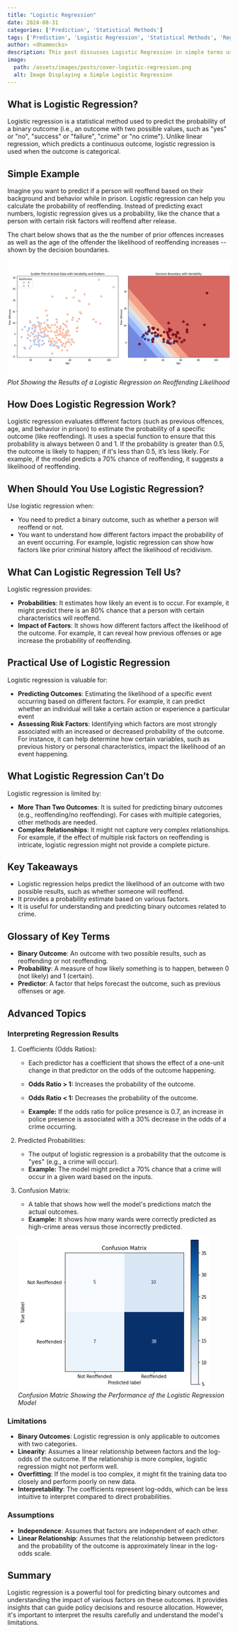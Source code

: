```yaml
---
title: "Logistic Regression"
date: 2024-08-31
categories: ['Prediction', 'Statistical Methods']
tags: ['Prediction', 'Logistic Regression', 'Statistical Methods', 'Regression Modelling']
author: <dhammocks>
description: This post discusses Logistic Regression in simple terms using accessible language for all.
image:
  path: /assets/images/posts/cover-logistic-regression.png
  alt: Image Displaying a Simple Logistic Regression
---
```


## What is Logistic Regression?

Logistic regression is a statistical method used to predict the probability of a binary outcome (i.e., an outcome with two possible values, such as "yes" or "no", "success" or "failure", "crime" or "no crime"). Unlike linear regression, which predicts a continuous outcome, logistic regression is used when the outcome is categorical.


## Simple Example

Imagine you want to predict if a person will reoffend based on their background and behavior while in prison. Logistic regression can help you calculate the probability of reoffending. Instead of predicting exact numbers, logistic regression gives us a probability, like the chance that a person with certain risk factors will reoffend after release.

The chart below shows that as the the number of prior offences increases as well as the age of the offender the likelihood of reoffending increases -- shown by the decision boundaries.

![img-description](/assets/images/posts/cover-logistic-regression.png)
_Plot Showing the Results of a Logistic Regression on Reoffending Likelihood_


## How Does Logistic Regression Work?

Logistic regression evaluates different factors (such as previous offences, age, and behavior in prison) to estimate the probability of a specific outcome (like reoffending). It uses a special function to ensure that this probability is always between 0 and 1. If the probability is greater than 0.5, the outcome is likely to happen; if it's less than 0.5, it’s less likely. For example, if the model predicts a 70% chance of reoffending, it suggests a likelihood of reoffending.


## When Should You Use Logistic Regression?

Use logistic regression when:
- You need to predict a binary outcome, such as whether a person will reoffend or not.
- You want to understand how different factors impact the probability of an event occurring. For example, logistic regression can show how factors like prior criminal history affect the likelihood of recidivism.


## What Can Logistic Regression Tell Us?

Logistic regression provides:
- **Probabilities**: It estimates how likely an event is to occur. For example, it might predict there is an 80% chance that a person with certain characteristics will reoffend.
- **Impact of Factors**: It shows how different factors affect the likelihood of the outcome. For example, it can reveal how previous offenses or age increase the probability of reoffending.


## Practical Use of Logistic Regression

Logistic regression is valuable for:

- **Predicting Outcomes**: Estimating the likelihood of a specific event occurring based on different factors. For example, it can predict whether an individual will take a certain action or experience a particular event
- **Assessing Risk Factors**: Identifying which factors are most strongly associated with an increased or decreased probability of the outcome. For instance, it can help determine how certain variables, such as previous history or personal characteristics, impact the likelihood of an event happening.


## What Logistic Regression Can’t Do

Logistic regression is limited by:
- **More Than Two Outcomes**: It is suited for predicting binary outcomes (e.g., reoffending/no reoffending). For cases with multiple categories, other methods are needed.
- **Complex Relationships**: It might not capture very complex relationships. For example, if the effect of multiple risk factors on reoffending is intricate, logistic regression might not provide a complete picture.


## Key Takeaways

- Logistic regression helps predict the likelihood of an outcome with two possible results, such as whether someone will reoffend.
- It provides a probability estimate based on various factors.
- It is useful for understanding and predicting binary outcomes related to crime.


## Glossary of Key Terms

- **Binary Outcome**: An outcome with two possible results, such as reoffending or not reoffending.
- **Probability**: A measure of how likely something is to happen, between 0 (not likely) and 1 (certain).
- **Predictor**: A factor that helps forecast the outcome, such as previous offenses or age.


## Advanced Topics

### Interpreting Regression Results

1. Coefficients (Odds Ratios):

   - Each predictor has a coefficient that shows the effect of a one-unit change in that predictor on the odds of the outcome happening.
   - **Odds Ratio > 1:** Increases the probability of the outcome.
   - **Odds Ratio < 1:** Decreases the probability of the outcome.

   - **Example:** If the odds ratio for police presence is 0.7, an increase in police presence is associated with a 30% decrease in the odds of a crime occurring.

2. Predicted Probabilities:

   - The output of logistic regression is a probability that the outcome is "yes" (e.g., a crime will occur).
   - **Example:** The model might predict a 70% chance that a crime will occur in a given ward based on the inputs.

3. Confusion Matrix:
   - A table that shows how well the model's predictions match the actual outcomes.
   - **Example:** It shows how many wards were correctly predicted as high-crime areas versus those incorrectly predicted.

   ![img-description](/assets/images/posts/logistic-regression-cm.png)
    _Confusion Matric Showing the Performance of the Logistic Regression Model_



### Limitations

- **Binary Outcomes**: Logistic regression is only applicable to outcomes with two categories.
- **Linearity**: Assumes a linear relationship between factors and the log-odds of the outcome. If the relationship is more complex, logistic regression might not perform well.
- **Overfitting**: If the model is too complex, it might fit the training data too closely and perform poorly on new data.
- **Interpretability**: The coefficients represent log-odds, which can be less intuitive to interpret compared to direct probabilities.

### Assumptions

- **Independence**: Assumes that factors are independent of each other.
- **Linear Relationship**: Assumes that the relationship between predictors and the probability of the outcome is approximately linear in the log-odds scale.


## Summary

Logistic regression is a powerful tool for predicting binary outcomes and understanding the impact of various factors on these outcomes. It provides insights that can guide policy decisions and resource allocation. However, it's important to interpret the results carefully and understand the model's limitations.